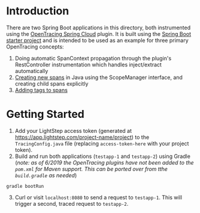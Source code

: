 # Introduction
There are two Spring Boot applications in this directory, both instrumented using the [OpenTracing Spring Cloud](https://github.com/opentracing-contrib/java-spring-cloud) plugin. It is built using the [Spring Boot starter project](https://github.com/spring-projects/spring-boot/tree/master/spring-boot-project/spring-boot-starters) and is intended to be used as an example for three primary OpenTracing concepts:

1. Doing automatic SpanContext propagation through the plugin's RestController instrumentation which handles inject/extract automatically
2. [Creating new spans](https://github.com/lightstep/CS-Demo-Applications/blob/60143853e2c601bd213bf0c552191eb908a8667d/Spring-Boot-Demo-Apps/testapp-1/src/main/java/hello/HelloController.java#L27) in Java using the ScopeManager interface, and creating child spans explicitly
3. [Adding tags to spans](https://github.com/lightstep/CS-Demo-Applications/blob/60143853e2c601bd213bf0c552191eb908a8667d/Spring-Boot-Demo-Apps/testapp-1/src/main/java/hello/HelloController.java#L28)

# Getting Started
1. Add your LightStep access token (generated at https://app.lightstep.com/project-name/project) to the `TracingConfig.java` file (replacing `access-token-here` with your project token).
2. Build and run both applications (`testapp-1` and `testapp-2`) using Gradle (*note: as of 6/2019 the OpenTracing plugins have not been added to the `pom.xml` for Maven support. This can be ported over from tthe `build.gradle` as needed*)
```
gradle bootRun
```
3. Curl or visit `localhost:8080` to send a request to `testapp-1`. This will trigger a second, traced request to `testapp-2`.
